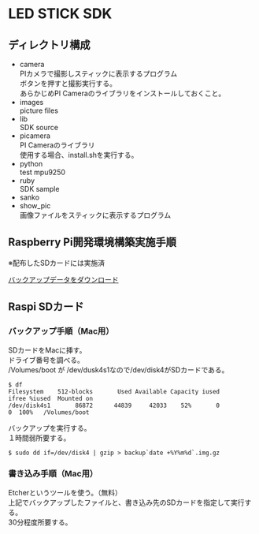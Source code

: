 # LED STICK SDK

## ディレクトリ構成

* camera  
PIカメラで撮影しスティックに表示するプログラム  
ボタンを押すと撮影実行する。  
あらかじめPI Cameraのライブラリをインストールしておくこと。
* images  
picture files
* lib  
SDK source
* picamera  
PI Cameraのライブラリ  
使用する場合、install.shを実行する。
* python  
test mpu9250
* ruby  
SDK sample
* sanko
* show_pic  
画像ファイルをスティックに表示するプログラム

## Raspberry Pi開発環境構築実施手順

※配布したSDカードには実施済

[バックアップデータをダウンロード](https://drive.google.com/open?id=1TwVP-dZgIXtYlnaNzhRqqs8cp-seA_qB)


## Raspi SDカード

### バックアップ手順（Mac用）

SDカードをMacに挿す。  
ドライブ番号を調べる。  
/Volumes/boot が /dev/dusk4s1なので/dev/disk4がSDカードである。

```
$ df
Filesystem    512-blocks       Used Available Capacity iused               ifree %iused  Mounted on
/dev/disk4s1       86872      44839     42033    52%       0                   0  100%   /Volumes/boot
```

バックアップを実行する。  
１時間弱所要する。

```
$ sudo dd if=/dev/disk4 | gzip > backup`date +%Y%m%d`.img.gz
```

### 書き込み手順（Mac用）

Etcherというツールを使う。（無料）  
上記でバックアップしたファイルと、書き込み先のSDカードを指定して実行する。  
30分程度所要する。
